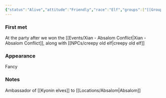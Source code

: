 ```yaml
---
{"status":"Alive","attitude":"Friendly","race":"Elf","groups":["[[Groups/Kyonin elves\|Kyonin elves]]"],"aliases":null,"dg-publish":true,"dg-icon":"npc","tags":["npc"],"permalink":"/np-cs/ambassador-elf/","dgPassFrontmatter":true,"noteIcon":"npc"}
---
```


### First met
At the party after we won the [[Events/Xian - Absalom Conflict\|Xian - Absalom Conflict]], along with [[NPCs/creepy old elf\|creepy old elf]]
### Appearance
Fancy
### Notes
Ambassador of [[Kyonin elves]] to [[Locations/Absalom\|Absalom]]